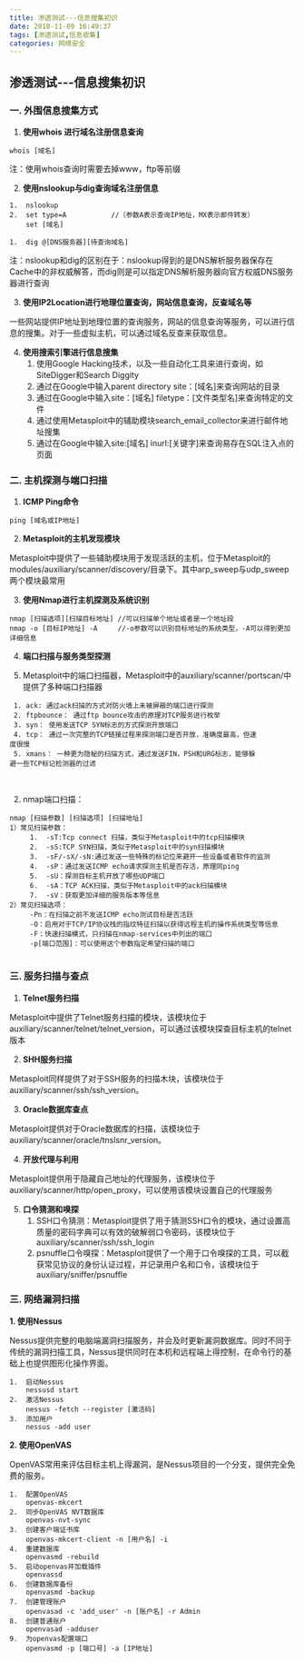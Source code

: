 ```yaml
---
title: 渗透测试---信息搜集初识
date: 2018-11-09 16:49:37
tags: [渗透测试,信息收集]
categories: 网络安全
---
```


## 渗透测试---信息搜集初识

### **一. 外围信息搜集方式**

1.  **使用whois 进行域名注册信息查询**

```shell
whois [域名]
```

注：使用whois查询时需要去掉www，ftp等前缀

2. **使用nslookup与dig查询域名注册信息**

```shell
1.  nslookup
2.  set type=A           //（参数A表示查询IP地址，MX表示邮件转发）
	set [域名]
```

```shell
1.  dig @[DNS服务器][待查询域名]
```

注：nslookup和dig的区别在于：nslookup得到的是DNS解析服务器保存在Cache中的非权威解答，而dig则是可以指定DNS解析服务器向官方权威DNS服务器进行查询

3. **使用IP2Location进行地理位置查询，网站信息查询，反查域名等**

一些网站提供IP地址到地理位置的查询服务，网站的信息查询等服务，可以进行信息的搜集。对于一些虚拟主机，可以通过域名反查来获取信息。

4. **使用搜索引擎进行信息搜集**
   1.  使用Google Hacking技术，以及一些自动化工具来进行查询，如SiteDigger和Search Diggity
   2.  通过在Google中输入parent directory site：[域名]来查询网站的目录
   3.  通过在Google中输入site：[域名] filetype：[文件类型名]来查询特定的文件
   4.  通过使用Metasploit中的辅助模块search_email_collector来进行邮件地址搜集
   5.  通过在Google中输入site:[域名] inurl:[关键字]来查询易存在SQL注入点的页面

### **二.  主机探测与端口扫描**

1. **ICMP Ping命令**

```shell
ping [域名或IP地址]
```

2. **Metasploit的主机发现模块**

Metasploit中提供了一些辅助模块用于发现活跃的主机，位于Metasploit的modules/auxiliary/scanner/discovery/目录下。其中arp_sweep与udp_sweep两个模块最常用

3.  **使用Nmap进行主机探测及系统识别**

```shell
nmap [扫描选项][扫描目标地址] //可以扫描单个地址或者是一个地址段
nmap -o [目标IP地址] -A     //-o参数可以识别目标地址的系统类型，-A可以得到更加详细信息
```

4.  **端口扫描与服务类型探测**

   1.  Metasploit中的端口扫描器，Metasploit中的auxiliary/scanner/portscan/中提供了多种端口扫描器

   ```shell
   	1. ack: 通过ack扫描的方式对防火墙上未被屏蔽的端口进行探测
   	2. ftpbounce： 通过ftp bounce攻击的原理对TCP服务进行枚举
   	3. syn： 使用发送TCP SYN标志的方式探测开放端口
   	4. tcp： 通过一次完整的TCP链接过程来探测端口是否开放，准确度最高，但速			度很慢
   	5. xmans： 一种更为隐秘的扫描方式，通过发送FIN，PSH和URG标志，能够躲				避一些TCP标记检测器的过滤
   ```

   ​

   2. nmap端口扫描：

   ```shell
   nmap [扫描参数] [扫描选项] [扫描地址]
   1）常见扫描参数：
   	 	1.  -sT:Tcp connect 扫描，类似于Metasploit中的tcp扫描模块
   	 	2.  -sS:TCP SYN扫描，类似于Metasploit中的syn扫描模块
   	 	3.  -sF/-sX/-sN:通过发送一些特殊的标记位来避开一些设备或者软件的监测
   	 	4.  -sP：通过发送ICMP echo请求探测主机是否存活，原理同ping
   	 	5.  -sU：探测目标主机开放了哪些UDP端口
   	 	6.  -sA：TCP ACK扫描，类似于Metasploit中的ack扫描模块
   	 	7.  -sV：获取更加详细的服务版本等信息
   2）常见扫描选项：
   		-Pn：在扫描之前不发送ICMP echo测试目标是否活跃
   		-O：启用对于TCP/IP协议栈的指纹特征扫描以获得远程主机的操作系统类型等信息
   		-F：快速扫描模式，只扫描在nmap-services中列出的端口
   		-p[端口范围]：可以使用这个参数指定希望扫描的端口
   		
   ```

### **三. 服务扫描与查点**

1.  **Telnet服务扫描**

Metasploit中提供了Telnet服务扫描的模块，该模块位于auxiliary/scanner/telnet/telnet_version，可以通过该模块探查目标主机的telnet版本

2.  **SHH服务扫描**

Metasploit同样提供了对于SSH服务的扫描木块，该模块位于auxiliary/scanner/ssh/ssh_version。

3.  **Oracle数据库查点**

Metasploit提供对于Oracle数据库的扫描，该模块位于auxiliary/scanner/oracle/tnslsnr_version。

4. **开放代理与利用**

Metasploit提供用于隐藏自己地址的代理服务，该模块位于auxiliary/scanner/http/open_proxy，可以使用该模块设置自己的代理服务

5. **口令猜测和嗅探**
   1. SSH口令猜测：Metasploit提供了用于猜测SSH口令的模块，通过设置高质量的密码字典可以有效的破解弱口令密码，该模块位于auxiliary/scanner/ssh/ssh_login
   2. psnuffle口令嗅探：Metasploit提供了一个用于口令嗅探的工具，可以截获常见协议的身份认证过程，并记录用户名和口令，该模块位于auxiliary/sniffer/psnuffle

### **三. 网络漏洞扫描**

**1.  使用Nessus**

Nessus提供完整的电脑端漏洞扫描服务，并会及时更新漏洞数据库。同时不同于传统的漏洞扫描工具，Nessus提供同时在本机和远程端上得控制，在命令行的基础上也提供图形化操作界面。

```shell
1.  启动Nessus
	nessusd start
2.  激活Nessus
	nessus -fetch --register [激活码]
3.  添加用户
	nessus -add user
```

**2.  使用OpenVAS**

OpenVAS常用来评估目标主机上得漏洞，是Nessus项目的一个分支，提供完全免费的服务。

```shell
1.  配置OpenVAS
	openvas-mkcert
2.  同步OpenVAS NVT数据库
	openvas-nvt-sync
3.  创建客户端证书库
	openvas-mkcert-client -n [用户名] -i
4.  重建数据库
	openvasmd -rebuild
5.  启动openvas并加载插件
	openvassd
6.  创建数据库备份
	openvasmd -backup
7.  创建管理账户
	openvasad -c 'add_user' -n [账户名] -r Admin
8.  创建普通账户
	openvasad -adduser
9.  为openvas配置端口
	openvasmd -p [端口号] -a [IP地址]
```
